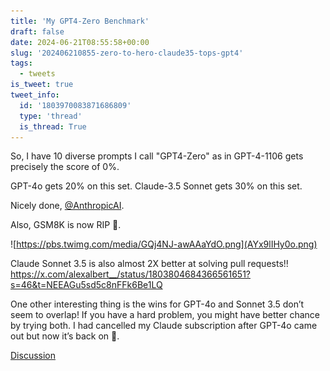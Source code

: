 ```yaml
---
title: 'My GPT4-Zero Benchmark'
draft: false
date: 2024-06-21T08:55:58+00:00
slug: '202406210855-zero-to-hero-claude35-tops-gpt4'
tags:
  - tweets
is_tweet: true
tweet_info:
  id: '1803970083871686809'
  type: 'thread'
  is_thread: True
---
```




So, I have 10 diverse prompts I call "GPT4-Zero" as in GPT-4-1106 gets precisely the score of 0%.

GPT-4o gets 20% on this set.
Claude-3.5 Sonnet gets 30% on this set.

Nicely done, [@AnthropicAI](https://x.com/AnthropicAI).

Also, GSM8K is now RIP 🤯.

![https://pbs.twimg.com/media/GQj4NJ-awAAaYdO.png](AYx9lIHy0o.png)

Claude Sonnet 3.5 is also almost 2X better at solving pull requests!!
<https://x.com/alexalbert__/status/1803804684366561651?s=46&t=NEEAGu5sd5c8nFFk6Be1LQ>

One other interesting thing is the wins for GPT-4o and Sonnet 3.5 don’t seem to overlap! If you have a hard problem, you might have better chance by trying both. I had cancelled my Claude subscription after GPT-4o came out but now it’s back on 🙂.

[Discussion](https://x.com/sytelus/status/1803970083871686809)
